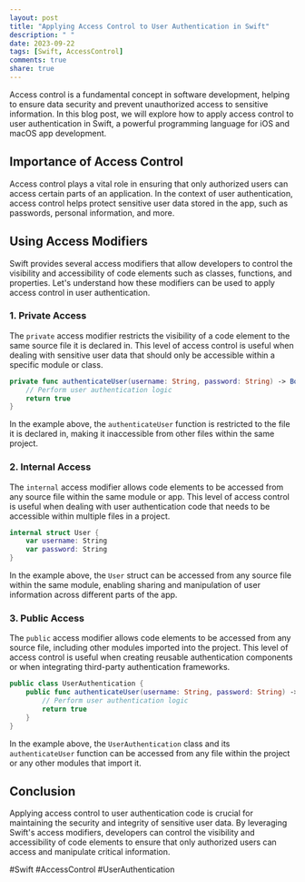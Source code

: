 ```yaml
---
layout: post
title: "Applying Access Control to User Authentication in Swift"
description: " "
date: 2023-09-22
tags: [Swift, AccessControl]
comments: true
share: true
---
```


Access control is a fundamental concept in software development, helping to ensure data security and prevent unauthorized access to sensitive information. In this blog post, we will explore how to apply access control to user authentication in Swift, a powerful programming language for iOS and macOS app development. 

## Importance of Access Control

Access control plays a vital role in ensuring that only authorized users can access certain parts of an application. In the context of user authentication, access control helps protect sensitive user data stored in the app, such as passwords, personal information, and more.

## Using Access Modifiers

Swift provides several access modifiers that allow developers to control the visibility and accessibility of code elements such as classes, functions, and properties. Let's understand how these modifiers can be used to apply access control in user authentication.

### 1. Private Access

The `private` access modifier restricts the visibility of a code element to the same source file it is declared in. This level of access control is useful when dealing with sensitive user data that should only be accessible within a specific module or class.

```swift
private func authenticateUser(username: String, password: String) -> Bool {
    // Perform user authentication logic
    return true
}
```

In the example above, the `authenticateUser` function is restricted to the file it is declared in, making it inaccessible from other files within the same project.

### 2. Internal Access

The `internal` access modifier allows code elements to be accessed from any source file within the same module or app. This level of access control is useful when dealing with user authentication code that needs to be accessible within multiple files in a project.

```swift
internal struct User {
    var username: String
    var password: String
}
```

In the example above, the `User` struct can be accessed from any source file within the same module, enabling sharing and manipulation of user information across different parts of the app.

### 3. Public Access

The `public` access modifier allows code elements to be accessed from any source file, including other modules imported into the project. This level of access control is useful when creating reusable authentication components or when integrating third-party authentication frameworks.

```swift
public class UserAuthentication {
    public func authenticateUser(username: String, password: String) -> Bool {
        // Perform user authentication logic
        return true
    }
}
```

In the example above, the `UserAuthentication` class and its `authenticateUser` function can be accessed from any file within the project or any other modules that import it.

## Conclusion

Applying access control to user authentication code is crucial for maintaining the security and integrity of sensitive user data. By leveraging Swift's access modifiers, developers can control the visibility and accessibility of code elements to ensure that only authorized users can access and manipulate critical information.

#Swift #AccessControl #UserAuthentication